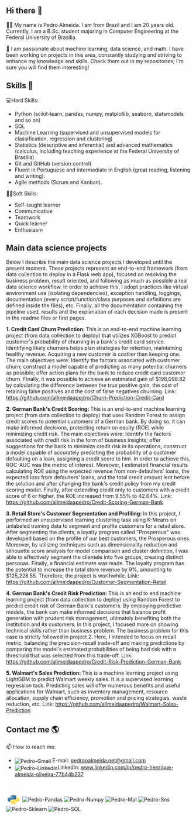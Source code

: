 ## Hi there 👋

👨‍💻 My name is Pedro Almeida. I am from Brazil and I am 20 years old. Currently, I am a B.Sc. student majoring in Computer Engineering at the Federal University of Brasília.

📘 I am passionate about machine learning, data science, and math. I have been working on projects in this area, constantly studying and striving to enhance my knowledge and skills. Check them out in my repositories; I'm sure you will find them interesting!

## Skills 🌟

💻Hard Skills:
  - Python (scikit-learn, pandas, numpy, matplotlib, seaborn, statsmodels and so on)
  - SQL
  - Machine Learning (supervised and unsupervised models for classification, regression and clustering)
  - Statistics (descriptive and inferential) and advanced mathematics (calculus, including teaching experience at the Federal University of Brasília)
  - Git and GitHub (version control)
  - Fluent in Portuguese and intermediate in English (great reading, listening and writing).
  - Agile methods (Scrum and Kanban).

🙅‍♂️Soft Skills:
  - Self-taught learner
  - Communicative
  - Teamwork
  - Quick learner
  - Enthusiasm

## Main data science projects
Below I describe the main data science projects I developed until the present moment. These projects represent an end-to-end framework (from data collection to deploy in a Flask web app), focused on resolving the business problem, result oriented, and following as much as possible a real data science workflow. In order to achieve this, I adopt practices like virtual environment use (isolating dependencies), exception handling, loggings, documentation (every script/function/class purposes and definitions are defined inside the files), etc. Finally, all the documentation containing the pipeline used, results and the explanation of each decision made is present in the readme files or first pages.

<b>1. Credit Card Churn Prediction: </b>This is an end-to-end machine learning project (from data collection to deploy) that utilizes XGBoost to predict customer's probability of churning in a bank's credit card service. Identifying likely churners helps plan strategies for retention, maintaining healthy revenue. Acquiring a new customer is costlier than keeping one. The main objectives were: Identify the factors associated with customer churn; construct a model capable of predicting as many potential churners as possible; offer action plans for the bank to reduce credit card customer churn. Finally, it was possible to achieve an estimated gain of $198,098.82 by calculating the difference between the true positive gain, the cost of retaining false positives and the cost of false negatives churning. Link: https://github.com/allmeidaapedro/Churn-Prediction-Credit-Card

<b>2. German Bank's Credit Scoring: </b>This is an end-to-end machine learning project (from data collection to deploy) that uses Random Forest to assign credit scores to potential customers of a German bank. By doing so, it can make informed decisions, protecting return on equity (ROE) while minimizing credit risk. The main objectives were: Identify the factors associated with credit risk in the form of business insights; offer suggestions for the bank to minimize credit risk in its operations; construct a model capable of accurately predicting the probability of a customer defaulting on a loan, assigning a credit score to him. In order to achieve this, ROC-AUC was the metric of interest. Moreover, I estimated financial results calculating ROE using the expected revenue from non-defaulters' loans, the expected loss from defaulters' loans, and the total credit amount lent before the solution and after changing the bank's credit policy from my credit scoring model. Finally, after extending credit only to customers with a credit score of 6 or higher, the ROE increased from 9.55% to 42.64%. Link: https://github.com/allmeidaapedro/Credit-Scoring-German-Bank

<b>3. Retail Store's Customer Segmentation and Profiling: </b> In this project, I performed an unsupervised learning clustering task using K-Means on unlabeled training data to segment and profile customers for a retail store. After segmenting the clients, a loyalty program called "Prosperous" was developed based on the profile of our best customers, the Prosperous ones. Moreover, by utilizing techniques such as dimensionality reduction and silhouette score analysis for model comparison and cluster definition, I was able to effectively segment the clientele into five groups, creating distinct personas. Finally, a financial estimate was made. The loyalty program has the potential to increase the total store revenue by 9%, amounting to $125,228.55. Therefore, the project is worthwhile. Link: https://github.com/allmeidaapedro/Customer-Segmentation-Retail

<b>4. German Bank's Credit Risk Prediction: </b> This is an end to end machine learning project (from data collection to deploy) using Random Forest to predict credit risk of German Bank's customers. By employing predictive models, the bank can make informed decisions that balance profit generation with prudent risk management, ultimately benefiting both the institution and its customers. In this project, I focused more on showing technical skills rather than business problem. The business problem for this case is strictly followed in project 2. Here, I intended to focus on recall metric, balancing the precision-recall trade-off and making predictions by comparing the model's estimated probabilities of being bad risk with a threshold that was selected from this trade-off. Link: https://github.com/allmeidaapedro/Credit-Risk-Prediction-German-Bank

<b>5. Walmart's Sales Prediction: </b> This is a machine learning project using LightGBM to predict Walmart weekly sales. It is a supervised learning regression task. Predicting sales will offer numerous benefits and useful applications for Walmart, such as inventory management, resource allocation, supply chain efficiency, promotion and pricing strategies, waste reduction, etc. Link: https://github.com/allmeidaapedro/Walmart-Sales-Prediction

## Contact me 🌎
📫 How to reach me:
  - <img align="center" alt="Pedro-Gmail" height="10" width="15" src="https://user-images.githubusercontent.com/5141132/50740364-7ea80880-1217-11e9-8faf-2348e31beedd.png"> E-mail: pedrooalmeida.net@gmail.com
 - <img align="center" alt="Pedro-Linkedin" height="15" width="20" src="https://github.com/dheereshagrwal/colored-icons/blob/master/svg/linkedin.svg">LinkedIn: www.linkedin.com/in/pedro-henrique-almeida-oliveira-77b44b237
## 
<div style="display: inline_block"><br>
  <img align="center" alt="Pedro-Python" height="30" width="40" src="https://raw.githubusercontent.com/devicons/devicon/master/icons/python/python-original.svg">
  <img align="center" alt="Pedro-Pandas" height="30" width="40" src="https://cdn.jsdelivr.net/gh/devicons/devicon/icons/pandas/pandas-original.svg">
  <img align="center" alt="Pedro-Numpy" height="30" width="40" src="https://cdn.jsdelivr.net/gh/devicons/devicon/icons/numpy/numpy-original.svg">
  <img align="center" alt="Pedro-Mpl" height="30" width="30" src="https://upload.wikimedia.org/wikipedia/commons/8/84/Matplotlib_icon.svg">
  <img align="center" alt="Pedro-Sns" height="30" width="40" src="https://user-images.githubusercontent.com/104145773/171375260-c711bda4-ff6d-4693-9a91-b234744f13ad.svg">
<img align="center" alt="Pedro-Sklearn" height="30" width="40" src="https://github.com/scikit-learn/scikit-learn/blob/main/doc/logos/scikit-learn-logo-notext.png">
  <img align="center" alt="Pedro-SQL" height="30" width="40" src="https://cdn.jsdelivr.net/gh/devicons/devicon/icons/postgresql/postgresql-original.svg">
</div>
